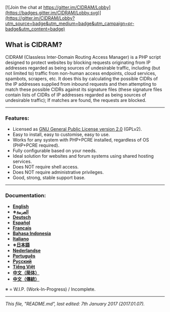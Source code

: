 [![Join the chat at https://gitter.im/CIDRAM/Lobby](https://badges.gitter.im/CIDRAM/Lobby.svg)](https://gitter.im/CIDRAM/Lobby?utm_source=badge&utm_medium=badge&utm_campaign=pr-badge&utm_content=badge)

## **What is CIDRAM?**

CIDRAM (Classless Inter-Domain Routing Access Manager) is a PHP script designed to protect websites by blocking requests originating from IP addresses regarded as being sources of undesirable traffic, including (but not limited to) traffic from non-human access endpoints, cloud services, spambots, scrapers, etc. It does this by calculating the possible CIDRs of the IP addresses supplied from inbound requests and then attempting to match these possible CIDRs against its signature files (these signature files contain lists of CIDRs of IP addresses regarded as being sources of undesirable traffic); If matches are found, the requests are blocked.

---

### Features:
- Licensed as [GNU General Public License version 2.0](https://github.com/Maikuolan/CIDRAM/blob/master/LICENSE.txt) (GPLv2).
- Easy to install, easy to customise, easy to use.
- Works for any system with PHP+PCRE installed, regardless of OS (PHP+PCRE required).
- Fully configurable based on your needs.
- Ideal solution for websites and forum systems using shared hosting services.
- Does NOT require shell access.
- Does NOT require administrative privileges.
- Good, strong, stable support base.

---

### Documentation:
- **[English](https://github.com/Maikuolan/CIDRAM/blob/master/_docs/readme.en.md)**
- **※[العربية](https://github.com/Maikuolan/CIDRAM/blob/master/_docs/readme.ar.md)**
- **[Deutsch](https://github.com/Maikuolan/CIDRAM/blob/master/_docs/readme.de.md)**
- **[Español](https://github.com/Maikuolan/CIDRAM/blob/master/_docs/readme.es.md)**
- **[Français](https://github.com/Maikuolan/CIDRAM/blob/master/_docs/readme.fr.md)**
- **[Bahasa Indonesia](https://github.com/Maikuolan/CIDRAM/blob/master/_docs/readme.id.md)**
- **[Italiano](https://github.com/Maikuolan/CIDRAM/blob/master/_docs/readme.it.md)**
- **※[日本語](https://github.com/Maikuolan/CIDRAM/blob/master/_docs/readme.ja.md)**
- **[Nederlandse](https://github.com/Maikuolan/CIDRAM/blob/master/_docs/readme.nl.md)**
- **[Português](https://github.com/Maikuolan/CIDRAM/blob/master/_docs/readme.pt.md)**
- **[Русский](https://github.com/Maikuolan/CIDRAM/blob/master/_docs/readme.ru.md)**
- **[Tiếng Việt](https://github.com/Maikuolan/CIDRAM/blob/master/_docs/readme.vi.md)**
- **[中文（简体）](https://github.com/Maikuolan/CIDRAM/blob/master/_docs/readme.zh.md)**
- **[中文（傳統）](https://github.com/Maikuolan/CIDRAM/blob/master/_docs/readme.zh-TW.md)**

※ = W.I.P. (Work-In-Progress) / Incomplete.

---

*This file, "README.md", last edited: 7th January 2017 (2017.01.07).*
